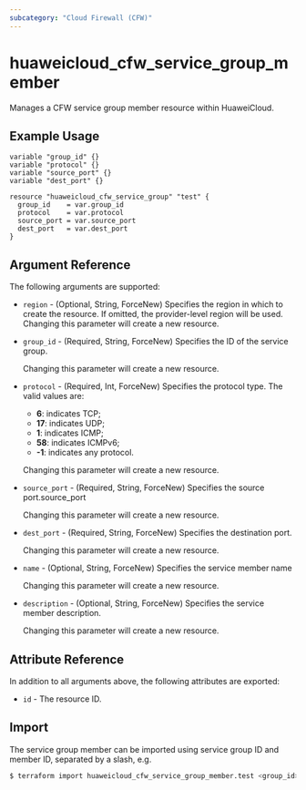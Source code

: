 ```yaml
---
subcategory: "Cloud Firewall (CFW)"
---
```


# huaweicloud_cfw_service_group_member

Manages a CFW service group member resource within HuaweiCloud.

## Example Usage

```hcl
variable "group_id" {}
variable "protocol" {}
variable "source_port" {}
variable "dest_port" {}

resource "huaweicloud_cfw_service_group" "test" {
  group_id    = var.group_id
  protocol    = var.protocol
  source_port = var.source_port
  dest_port   = var.dest_port
}
```

## Argument Reference

The following arguments are supported:

* `region` - (Optional, String, ForceNew) Specifies the region in which to create the resource.
  If omitted, the provider-level region will be used. Changing this parameter will create a new resource.

* `group_id` - (Required, String, ForceNew) Specifies the ID of the service group.

  Changing this parameter will create a new resource.

* `protocol` - (Required, Int, ForceNew) Specifies the protocol type.
  The valid values are:
    + **6**: indicates TCP;
    + **17**: indicates UDP;
    + **1**: indicates ICMP;
    + **58**: indicates ICMPv6;
    + **-1**: indicates any protocol.

  Changing this parameter will create a new resource.

* `source_port` - (Required, String, ForceNew) Specifies the source port.source_port

  Changing this parameter will create a new resource.

* `dest_port` - (Required, String, ForceNew) Specifies the destination port.

  Changing this parameter will create a new resource.

* `name` - (Optional, String, ForceNew) Specifies the service member name

  Changing this parameter will create a new resource.

* `description` - (Optional, String, ForceNew) Specifies the service member description.

  Changing this parameter will create a new resource.

## Attribute Reference

In addition to all arguments above, the following attributes are exported:

* `id` - The resource ID.

## Import

The service group member can be imported using service group ID and member ID, separated by a slash, e.g.

```bash
$ terraform import huaweicloud_cfw_service_group_member.test <group_id>/<member_id>
```
